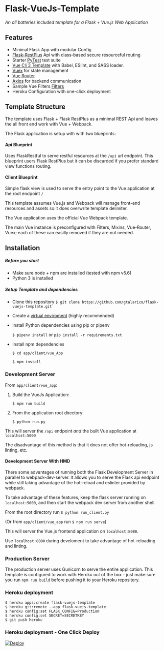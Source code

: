 # Flask-VueJs-Template

_An all batteries included template for a Flask + Vue.js Web Application_


## Features
* Minimal Flask App with modular Config
* [Flask-RestPlus](http://flask-restplus.readthedocs.io) Api with class-based secure resourceful routing
* Starter [PyTest](http://pytest.org) test suite
* [Vue Cli 3 Template](https://github.com/vuejs-templates/webpack) with Babel, ESlint, and SASS loader.
* [Vuex](https://vuex.vuejs.org/) for state management
* [Vue Router](https://router.vuejs.org/)
* [Axios](https://vuex.vuejs.org/) for backend communication
* Sample Vue Filters [Filters](https://vuejs.org/v2/guide/filters.html)
* Heroku Configuration with one-click deployment

## Template Structure

The template uses Flask + Flask RestPlus as a minimal REST Api and leaves the all front end work with Vue + Webpack.

The Flask application is setup with with two blueprints:


#### Api Blueprint

Uses FlaskRestful to serve restful resources at the `/api` url endpoint.
This blueprint users Flask RestPlus but it can be discarded if you prefer standard view functions routing.

#### Client Blueprint

Simple flask view is used to serve the entry point to the Vue application at the root endpoint `/`

This template assumes Vue.js and Webpack will manage front-end resources and assets so it does overwrite template delimiter.

The Vue application uses the official Vue Webpack template.

The main Vue instance is preconfigured with Filters, Mixins, Vue-Router, Vuex; each of these can easilly removed if they are not needed.



## Installation

##### Before you start
 
* Make sure node + npm are installed (tested with npm v5.6)
* Python 3 is installed

##### Setup Template and dependencies 

* Clone this repository
	`$ git clone https://github.com/gtalarico/flask-vuejs-template.git`

* Create a [virtual enviroment](https://packaging.python.org/tutorials/managing-dependencies/#managing-dependencies) (highly recommended) 
* Install Python dependencies using pip or pipenv

	`$ pipenv install` or `pip install -r requirements.txt`

* Install npm dependencies
	
	`$ cd app/client/vue_App`

	`$ npm install`


### Development Server


From `app/client/vue_app`:

1. Build the VueJs Application:

	`$ npm run build`

2. From the application root directory:

	`$ python run.py`

This will server the `/api` endpoint _and_ the built Vue application at `localhost:5000`

The disadvantage of this method is that it does not offer hot-reloading, js linting, etc.

#### Development Server With HMD

There some advantages of running both the Flask Development Server in parallel to webpack-dev-server. It allows you to serve the Flask api endpoint while still taking advantage of the hot-reload and eslinter provided by webpack.

To take advantage of these features, keep the flask server running on `localhost:5000`, and then start the webpack dev server from another shell.

From the root directory run `$ python run_client.py` 

(Or from `app/client/vue_app` run `$ npm run serve`)

This will server the Vue.js frontend application on `localhost:8080`.

Use `localhost:8080` during develoment to take advantage of hot-reloading and linting.

### Production Server

The production server uses Gunicorn to serve the entire application.
This template is configured to work with Heroku out of the box - just make sure you run `npm run build` before pushing it to your Heroku repository.


### Heroku deployment

```
$ heroku apps:create flask-vuejs-template
$ heroku git:remote --app flask-vuejs-template
$ heroku config:set FLASK_CONFIG=Production
$ heroku config:set SECRET=SECRETKEY
$ git push heroku
```

### Heroku deployment - One Click Deploy

[![Deploy](https://www.herokucdn.com/deploy/button.svg)](https://heroku.com/deploy?template=https://github.com/gtalarico/flask-vuejs-template)
